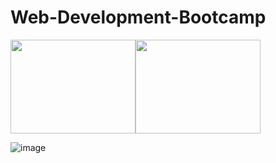 # Web-Development-Bootcamp
[<img src="https://user-images.githubusercontent.com/120945994/216824992-610354ce-d4f3-4e14-95aa-a929ca2e9f9c.png" height="150px" width="200px">](https://github.com/NishitaErvantikar9/Web-Development-Bootcamp/tree/main/HTML)[<img src="https://user-images.githubusercontent.com/120945994/216825388-cdb5ca93-5dd2-42cd-b897-3ca5cab8b227.png" height="150px" width="200px">](https://github.com/NishitaErvantikar9/Web-Development-Bootcamp/tree/main/HTML)



![image](https://user-images.githubusercontent.com/120945994/216255132-ed232098-a517-4497-88be-5fe6d9f25e00.png)
